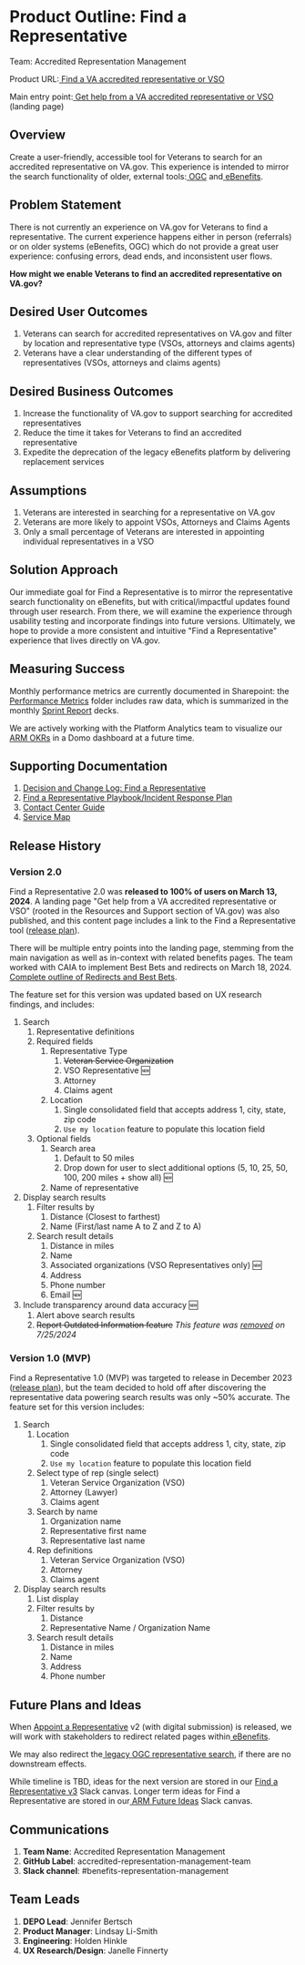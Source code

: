 # **Product Outline: Find a Representative**

Team: Accredited Representation Management

Product URL:[ Find a VA accredited representative or VSO](https://www.va.gov/get-help-from-accredited-representative/find-rep)

Main entry point:[ Get help from a VA accredited representative or VSO](https://www.va.gov/get-help-from-accredited-representative/) (landing page)


## **Overview**

Create a user-friendly, accessible tool for Veterans to search for an accredited representative on VA.gov. This experience is intended to mirror the search functionality of older, external tools:[ OGC](https://www.va.gov/ogc/apps/accreditation/index.asp) and[ eBenefits](https://www.ebenefits.va.gov/ebenefits/vso-search).


## **Problem Statement**

There is not currently an experience on VA.gov for Veterans to find a representative. The current experience happens either in person (referrals) or on older systems (eBenefits, OGC) which do not provide a great user experience: confusing errors, dead ends, and inconsistent user flows.

**How might we enable Veterans to find an accredited representative on VA.gov?**


## **Desired User Outcomes**

1. Veterans can search for accredited representatives on VA.gov and filter by location and representative type (VSOs, attorneys and claims agents)
2. Veterans have a clear understanding of the different types of representatives (VSOs, attorneys and claims agents)


## **Desired Business Outcomes**

1. Increase the functionality of VA.gov to support searching for accredited representatives
2. Reduce the time it takes for Veterans to find an accredited representative
3. Expedite the deprecation of the legacy eBenefits platform by delivering replacement services


## **Assumptions**

1. Veterans are interested in searching for a representative on VA.gov
2. Veterans are more likely to appoint VSOs, Attorneys and Claims Agents
3. Only a small percentage of Veterans are interested in appointing individual representatives in a VSO


## **Solution Approach**

Our immediate goal for Find a Representative is to mirror the representative search functionality on eBenefits, but with critical/impactful updates found through user research. From there, we will examine the experience through usability testing and incorporate findings into future versions. Ultimately, we hope to provide a more consistent and intuitive "Find a Representative" experience that lives directly on VA.gov.


## **Measuring Success**

Monthly performance metrics are currently documented in Sharepoint: the [Performance Metrics](https://dvagov.sharepoint.com/sites/vaabdvro/Shared%20Documents/Forms/AllItems.aspx?id=%2Fsites%2Fvaabdvro%2FShared%20Documents%2FAccredited%20Representation%20Management%2FPerformance%20Metrics\&viewid=3fa7a9bb%2D3d4e%2D44c2%2Db93f%2D629268a08e72) folder includes raw data, which is summarized in the monthly [Sprint Report](https://dvagov.sharepoint.com/sites/vaabdvro/Shared%20Documents/Forms/AllItems.aspx?id=%2Fsites%2Fvaabdvro%2FShared%20Documents%2FAccredited%20Representation%20Management%2FVeteran%20Facing%20Sprint%20Reports%20and%20Demos\&viewid=3fa7a9bb%2D3d4e%2D44c2%2Db93f%2D629268a08e72) decks.

We are actively working with the Platform Analytics team to visualize our[ ARM OKRs](https://app.mural.co/t/departmentofveteransaffairs9999/m/departmentofveteransaffairs9999/1718224425278/b300ea8d63dcaaa0cdad0ebf6b4a65a20fcc9371?sender=ubac5f0487f25bc4431288699) in a Domo dashboard at a future time.


## **Supporting Documentation**

1. [Decision and Change Log: Find a Representative](https://github.com/department-of-veterans-affairs/va.gov-team/blob/master/products/accredited-representation-management/product-documentation/find-a-representative/decision-change-log-find-a-representative.md)
2. [Find a Representative Playbook/Incident Response Plan](https://github.com/department-of-veterans-affairs/va.gov-team/blob/master/products/accredited-representation-management/product-documentation/find-a-representative/launch-materials/product-playbook-incident-response-plan.md#find-a-representative-playbookincident-response-plan)
3. [Contact Center Guide](https://github.com/department-of-veterans-affairs/va.gov-team/tree/master/products/accredited-representation-management/product-documentation/find-a-representative/contact-center)
4. [Service Map](https://www.docstomarkdown.pro/convert-markdown-to-google-docs-online/service-map.md)


## **Release History**

### Version 2.0 

Find a Representative 2.0 was **released to 100% of users on March 13, 2024**. A landing page "Get help from a VA accredited representative or VSO" (rooted in the Resources and Support section of VA.gov) was also published, and this content page includes a link to the Find a Representative tool ([release plan](https://github.com/department-of-veterans-affairs/va.gov-team/blob/master/products/accredited-representation-management/product-documentation/find-a-representative/release-plan-find-a-representative-2.0.md)).

There will be multiple entry points into the landing page, stemming from the main navigation as well as in-context with related benefits pages. The team worked with CAIA to implement Best Bets and redirects on March 18, 2024. [Complete outline of Redirects and Best Bets](https://github.com/department-of-veterans-affairs/va.gov-team/blob/master/products/information-architecture/ia-design-docs/manage-accredited-representative.md).

The feature set for this version was updated based on UX research findings, and includes:

1. Search 
   1. Representative definitions
   2. Required fields
      1. Representative Type
         1. ~~Veteran Service Organization~~
         2. VSO Representative 🆕
         3. Attorney
         4. Claims agent
      2. Location
         1. Single consolidated field that accepts address 1, city, state, zip code
         2. `Use my location` feature to populate this location field
   3. Optional fields
      1. Search area
         1. Default to 50 miles
         2. Drop down for user to slect additional options (5, 10, 25, 50, 100, 200 miles + show all) 🆕
      2. Name of representative
2. Display search results
   1. Filter results by
      1. Distance (Closest to farthest)
      2. Name (First/last name A to Z and Z to A)
   2. Search result details
      1. Distance in miles
      2. Name
      3. Associated organizations (VSO Representatives only) 🆕
      4. Address
      5. Phone number
      6. Email 🆕
3. Include transparency around data accuracy 🆕
   1. Alert above search results
   2. ~~Report Outdated Information feature~~ _This feature was_ [_removed_](https://github.com/department-of-veterans-affairs/va.gov-team/blob/master/products/accredited-representation-management/product-documentation/find-a-representative/decision-change-log-find-a-representative.md) _on 7/25/2024_


### Version 1.0 (MVP)

Find a Representative 1.0 (MVP) was targeted to release in December 2023 ([release plan](https://github.com/department-of-veterans-affairs/va.gov-team/blob/master/products/accredited-representation-management/product-documentation/find-a-representative/release-plan-find-a-representative-1.0.md)), but the team decided to hold off after discovering the representative data powering search results was only \~50% accurate. The feature set for this version includes:

1. Search
   1. Location
      1. Single consolidated field that accepts address 1, city, state, zip code
      2. `Use my location` feature to populate this location field
   2. Select type of rep (single select)
      1. Veteran Service Organization (VSO)
      2. Attorney (Lawyer)
      3. Claims agent
   3. Search by name
      1. Organization name
      2. Representative first name
      3. Representative last name
   4. Rep definitions
      1. Veteran Service Organization (VSO)
      2. Attorney
      3. Claims agent
2. Display search results
   1. List display
   2. Filter results by
      1. Distance
      2. Representative Name / Organization Name
   3. Search result details
      1. Distance in miles
      2. Name
      3. Address
      4. Phone number


## **Future Plans and Ideas**

When [Appoint a Representative](https://github.com/department-of-veterans-affairs/va.gov-team/tree/master/products/accredited-representation-management/product-documentation/appoint-a-representative) v2 (with digital submission) is released, we will work with stakeholders to redirect related pages within[ eBenefits](https://www.docstomarkdown.pro/convert-markdown-to-google-docs-online/%5Bhttps://www.ebenefits.va.gov/ebenefits/vso-search).

We may also redirect the[ legacy OGC representative search](https://www.va.gov/ogc/apps/accreditation/index.asp), if there are no downstream effects.

While timeline is TBD, ideas for the next version are stored in our [Find a Representative v3](https://dsva.slack.com/docs/T03FECE8V/F086REGJ0JY) Slack canvas. Longer term ideas for Find a Representative are stored in our[ ARM Future Ideas](https://dsva.slack.com/docs/T03FECE8V/F06JUJ4CR19) Slack canvas.


## **Communications**

1. **Team Name**: Accredited Representation Management
2. **GitHub Label**: accredited-representation-management-team
3. **Slack channel**: #benefits-representation-management


## **Team Leads**

1. **DEPO Lead**: Jennifer Bertsch
2. **Product Manager**: Lindsay Li-Smith
3. **Engineering**: Holden Hinkle
4. **UX Research/Design**: Janelle Finnerty
